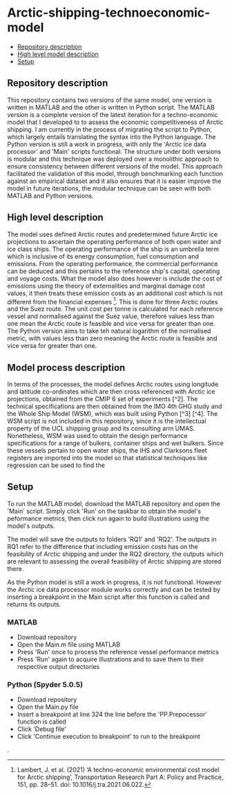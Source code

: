 # Arctic-shipping-technoeconomic-model
* [Repository description](#repository_description)
* [High level model description](#high_level_model_description)
* [Setup](#setup)

## Repository description
This repository contains two versions of the same model, one version is written in MATLAB and the other
is written in Python script. The MATLAB version is a complete version of the latest iteration for a techno-economic
model that I developed to to assess the economic competitiveness of Arctic shipping. I am currently in the process
of migrating the script to Python, which largely entails translating the syntax into the Python language. The Python 
version is still a work in progress, with only the 'Arctic ice data processor' and 'Main' scripts  functional. The structure
under both versions is modular and this technique was deployed over a monolithic approach to ensure consistency between
different versions of the model. This approach facilitated the validation of this model, through benchmarking each function
against an empirical dataset and it also ensures that it is easier improve the model in future iterations, 
the modular technique can be seen with both MATLAB and Python versions. 

## High level description
The model uses defined Arctic routes and predetermined future Arctic ice projections to ascertain the operating performance of both
open water and ice class ships. The operating performance of the ship is an umbrella term which is inclusive of its energy consumption,
fuel consumption and emissions. From the operating performance, the commercial performance can be deduced and this pertains to the reference
ship's capital, operating and voyage costs. What the model also does however is include the cost of emissions using the theory of externalities
and marginal damage cost values, it then treats these emission costs as an additional cost which is not different from the financial expenses [^1]. This
is done for three Arctic routes and the Suez route. The unit cost per tonne is calculated for each reference vessel and normalised against the Suez value,
therefore values less than one mean the Arctic route is feasible and vice versa for greater than one. The Python version aims to take teh natural logarithm
of the normalised metric, with values less than zero meaning the Arctic route is feasible and vice versa for greater than one. 

## Model process description
In terms of the processes, the model defines Arctic routes using longitude and latitude co-ordinates which are then cross referenced with Arctic ice projections, obtained from the CMIP 6 set of experiments [^2]. The technical specifications are then obtained from the IMO 4th GHG study and the Whole Ship Model (WSM), which was built using Python [^3] [^4]. The WSM script is not included in this repository, since it is the intellectual property of the UCL shipping group and its consulting arm UMAS. Nonetheless, WSM was used to obtain the design performance specifications for a range of bulkers, container ships and wet bulkers. Since these vessels pertain to open water ships, the IHS and Clarksons fleet registers are imported into the model so that statistical techniques like regression can be used to find the 

## Setup
To run the MATLAB model, download the MATLAB repository and open the 'Main' script. Simply click 'Run' on the taskbar to obtain the model's peformance metrics, then
click run again to build illustrations using the model's outputs.

The model will save the outputs to folders 'RQ1' and 'RQ2'. The outputs in RQ1 refer to the difference that 
including emission costs has on the feasibility of Arctic shipping and under the RQ2 directory, the outputs which
are relevant to assessing the overall feasibility of Arctic shipping are stored there. 

As the Python model is still a work in progress, it is not functional. However the Arctic ice data processor module works 
correctly and can be tested by inserting a breakpoint in the Main script after this function is called and returns its outputs. 

### MATLAB
* Download repository 
* Open the Main.m file using MATLAB
* Press 'Run' once to process the reference vessel performance metrics
* Press 'Run' again to acquire illustrations and to save them to their respective output directories

### Python (Spyder 5.0.5)
* Download repository
* Open the Main.py file 
* Insert a breakpoint at line 324 the line before the 'PP.Prepocessor' function is called
* Click 'Debug file' 
* Click 'Continue execution to breakpoint' to run to the breakpoint

[^1]: Lambert, J. et al. (2021) ‘A techno-economic environmental cost model for Arctic shipping’, Transportation Research Part A: Policy and Practice, 151, pp. 28–51. doi: 10.1016/j.tra.2021.06.022.

.




